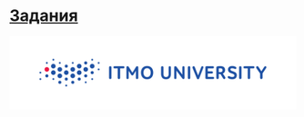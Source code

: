 # [Задания](https://github.com/Escaper2/ITMO-Algorithms-Labs/blob/master/1%20%D1%81%D0%B5%D0%BC%D0%B5%D1%81%D1%82%D1%80/lab4/problems4.pdf)


<img src=https://github.com/Escaper2/ITMO-Algorithms-Labs/blob/master/itmolog.png>
